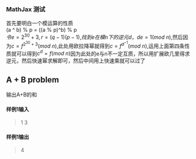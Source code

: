 ### MathJax 测试
首先要明白一个模运算的性质  
(a ^ b) % p = ((a % p)^b) % p  
$令e=2^{30}+3,r=(q-1)(p-1)$,$找到e在模n下的逆元d，de=1(mod\ n)$,然后因为$c=f^{2^{30}+3}(mod\ n)$,此处用欧拉降幂就得到$c=f^{d^{-1}}(mod\ n)$,运用上面第四条性质就可以得到$c^d=f(mod\ n)$因为此处的e与n不一定互质，所以用扩展欧几里得求逆元，然后快速幂求解即可，然后中间用上快速乘就可以过了

## A + B problem

输出A+B的和

#### 样例1输入
> 1 3

#### 样例1输出
> 4